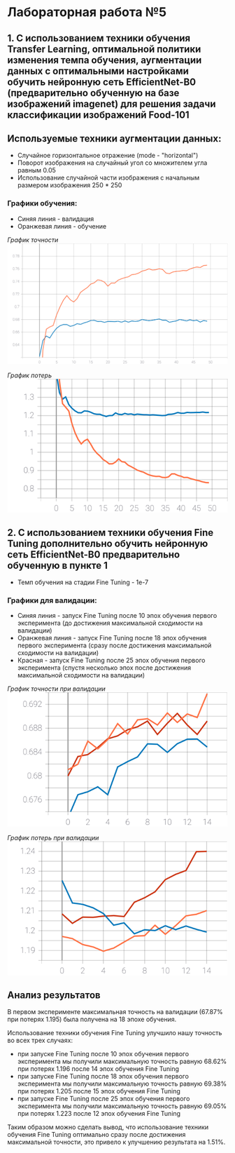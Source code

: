 # Лабораторная работа №5

## 1. С использованием техники обучения Transfer Learning, оптимальной политики изменения темпа обучения, аугментации данных с оптимальными настройками обучить нейронную сеть EfficientNet-B0 (предварительно обученную на базе изображений imagenet) для решения задачи классификации изображений Food-101

## Используемые техники аугментации данных:
- Случайное горизонтальное отражение (mode - "horizontal")
- Поворот изображения на случайный угол со множителем угла равным 0.05
- Использование случайной части изображения с начальным размером изображения 250 * 250

### Графики обучения:
- Синяя линия - валидация
- Оранжевая линия - обучение

*График точности*
![Alt-текст](https://github.com/the-GriS/CNN-food-101/blob/lab_5/diagrams/lab_5/categorical_accuracy_all_aug.svg)

*График потерь*
![Alt-текст](https://github.com/the-GriS/CNN-food-101/blob/lab_5/diagrams/lab_5/loss_all_aug.svg)

## 2. С использованием техники обучения Fine Tuning дополнительно обучить нейронную сеть EfficientNet-B0 предварительно обученную в пункте 1

- Темп обучения на стадии Fine Tuning - 1e-7

### Графики для валидации:
- Синяя линия - запуск Fine Tuning после 10 эпох обучения первого эксперимента (до достижения максимальной сходимости на валидации)
- Оранжевая линия - запуск Fine Tuning после 18 эпох обучения первого эксперимента (сразу после достижения максимальной сходимости на валидации)
- Красная - запуск Fine Tuning после 25 эпох обучения первого эксперимента (спустя несколько эпох после достижения максимальной сходимости на валидации)

*График точности при валидации*
![Alt-текст](https://github.com/the-GriS/CNN-food-101/blob/lab_5/diagrams/lab_5/categorical_accuracy_fine.svg)

*График потерь при валидации*
![Alt-текст](https://github.com/the-GriS/CNN-food-101/blob/lab_5/diagrams/lab_5/loss_fine.svg)

## Анализ результатов  
В первом эксперименте максимальная точность на валидации (67.87% при потерях 1.195) была получена на 18 эпохе обучения. 

Использование техники обучения Fine Tuning улучшило нашу точность во всех трех случаях:
- при запуске Fine Tuning после 10 эпох обучения первого эксперимента мы получили максимальную точность равную 68.62% при потерях 1.196 после 14 эпох обучения Fine Tuning
- при запуске Fine Tuning после 18 эпох обучения первого эксперимента мы получили максимальную точность равную 69.38% при потерях 1.205 после 15 эпох обучения Fine Tuning
- при запуске Fine Tuning после 25 эпох обучения первого эксперимента мы получили максимальную точность равную 69.05% при потерях 1.223 после 12 эпох обучения Fine Tuning 
 
Таким образом можно сделать вывод, что использование техники обучения Fine Tuning оптимально сразу после достижения максимальной точности, это привело к улучшению результата на 1.51%. 
